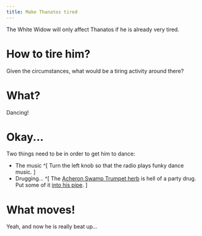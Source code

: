 ```yaml
---
title: Make Thanatos tired
---
```


The White Widow will only affect Thanatos if he is already very tired.

# How to tire him?
Given the circumstances, what would be a tiring activity around there?

# What?
Dancing!

# Okay...
Two things need to be in order to get him to dance:
 - The music ^[ Turn the left knob so that the radio plays funky dance music. ]
 - Drugging... ^[ The [Acheron Swamp Trumpet herb](correct_herb.md) is hell of a party drug. Put some of it [into his pipe](pipe.md). ]
 
# What moves!
Yeah, and now he is really beat up...